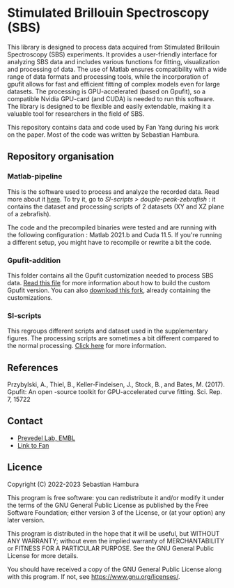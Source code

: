 # Stimulated Brillouin Spectroscopy (SBS)

This library is designed to process data acquired from Stimulated Brillouin Spectroscopy (SBS) experiments.
It provides a user-friendly interface for analyzing SBS data and includes various functions for fitting, visualization and processing of data. 
The use of Matlab ensures compatibility with a wide range of data formats and processing tools, while the incorporation of gpufit allows for fast and efficient fitting of complex models even for large datasets. 
The processing is GPU-accelerated (based on Gpufit), so a compatible Nvidia GPU-card (and CUDA) is needed to run this software.
The library is designed to be flexible and easily extendable, making it a valuable tool for researchers in the field of SBS.

This repository contains data and code used by Fan Yang during his work on the paper. Most of the code was written by Sebastian Hambura.

## Repository organisation 
### Matlab-pipeline
This is the software used to process and analyze the recorded data. Read more about it [here](./Matlab-pipeline/readme.md).
To try it, go to *SI-scripts > douple-peak-zebrafish* : it contains the dataset and processing scripts of 2 datasets (XY and XZ plane of a zebrafish).

The code and the precompiled binaries were tested and are running with the following configuration : Matlab 2021.b and Cuda 11.5. If you're running a different setup, you might have to recompile or rewrite a bit the code.

### Gpufit-addition
This folder contains all the Gpufit customization needed to process SBS data. [Read this file](./gpufit-addition/readme.md) for more information about how to build the custom Gpufit version. You can also [download this fork](https://github.com/prevedel-lab/Gpufit), already containing the customizations. 

### SI-scripts
This regroups different scripts and dataset used in the supplementary figures. The processing scripts are sometimes a bit different compared to the normal processing. [Click here](./SI-scripts/readme.md) for more information.

## References
Przybylski, A., Thiel, B., Keller-Findeisen, J., Stock, B., and Bates, M. (2017). Gpufit: An open -source toolkit for GPU-accelerated curve fitting. Sci. Rep. 7, 15722

## Contact
- [Prevedel Lab, EMBL](https://www.prevedel.embl.de/)
- [Link to Fan](https://people.ucas.edu.cn/~yangfan)

## Licence
Copyright (C) 2022-2023 Sebastian Hambura

This program is free software: you can redistribute it and/or modify it under the terms of the GNU General Public License as published by the Free Software Foundation; either version 3 of the License, or (at your option) any later version.

This program is distributed in the hope that it will be useful, but WITHOUT ANY WARRANTY; without even the implied warranty of MERCHANTABILITY or FITNESS FOR A PARTICULAR PURPOSE. See the GNU General Public License for more details.

You should have received a copy of the GNU General Public License along with this program. If not, see https://www.gnu.org/licenses/.